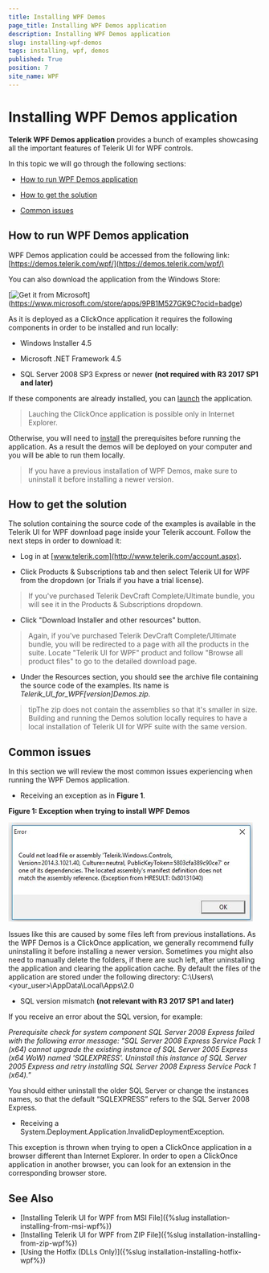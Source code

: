 ```yaml
---
title: Installing WPF Demos
page_title: Installing WPF Demos application
description: Installing WPF Demos application
slug: installing-wpf-demos
tags: installing, wpf, demos
published: True
position: 7
site_name: WPF
---
```


# Installing WPF Demos application

__Telerik WPF Demos application__ provides a bunch of examples showcasing all the important features of Telerik UI for WPF controls.

In this topic we will go through the following sections:

* [How to run WPF Demos application](#how-to-run-wpf-demos-application)

* [How to get the solution](#how-to-get-the-solution)

* [Common issues](#common-issues)

## How to run WPF Demos application

WPF Demos application could be accessed from the following link: [https://demos.telerik.com/wpf/](https://demos.telerik.com/wpf/)

You can also download the application from the Windows Store: 

[<img width="125" alt="Get it from Microsoft" src="https://assets.windowsphone.com/85864462-9c82-451e-9355-a3d5f874397a/English_get-it-from-MS_InvariantCulture_Default.png"/>] (https://www.microsoft.com/store/apps/9PB1M527GK9C?ocid=badge)

As it is deployed as a ClickOnce application it requires the following components in order to be installed and run locally:

* Windows Installer 4.5 

* Microsoft .NET Framework 4.5

* SQL Server 2008 SP3 Express or newer **(not required with R3 2017 SP1 and later)**

If these components are already installed, you can [launch](https://demos.telerik.com/wpf/WPF%20Demos.application) the application. 

> Lauching the ClickOnce application is possible only in Internet Explorer.

Otherwise, you will need to [install](demos.telerik.com/wpf/setup.exe) the prerequisites before running the application. As a result the demos will be deployed on your computer and you will be able to run them locally.

>If you have a previous installation of WPF Demos, make sure to uninstall it before installing a newer version.

## How to get the solution

The solution containing the source code of the examples is available in the Telerik UI for WPF download page inside your Telerik account. Follow the next steps in order to download it:

* Log in at [www.telerik.com](http://www.telerik.com/account.aspx).

* Click Products & Subscriptions tab and then select Telerik UI for WPF from the dropdown (or Trials if you have a trial license).

>If you've purchased Telerik DevCraft Complete/Ultimate bundle, you will see it in the Products & Subscriptions dropdown.

* Click "Download Installer and other resources" button. 

>Again, if you've purchased Telerik DevCraft Complete/Ultimate bundle, you will be redirected to a page with all the products in the suite. Locate "Telerik UI for WPF" product and follow "Browse all product files" to go to the detailed download page.

* Under the Resources section, you should see the archive file containing the source code of the examples. Its name is __Telerik_UI_for_WPF_[version]_Demos.zip__.

>tipThe zip does not contain the assemblies so that it's smaller in size. Building and running the Demos solution locally requires to have a local installation of Telerik UI for WPF suite with the same version. 

## Common issues

In this section we will review the most common issues experiencing when running the WPF Demos application.

* Receiving an exception as in __Figure 1__.

__Figure 1: Exception when trying to install WPF Demos__

![](images/wpf_demos_0.png)

Issues like this are caused by some files left from previous installations. As the WPF Demos is a ClickOnce application, we generally recommend fully uninstalling it before installing a newer version. Sometimes you might also need to manually delete the folders, if there are such left, after uninstalling the application and clearing the application cache. By default the files of the application are stored under the following directory: 
C:\Users\\<your_user>\AppData\Local\Apps\2.0

* SQL version mismatch **(not relevant with R3 2017 SP1 and later)**

If you receive an error about the SQL version, for example:

_Prerequisite check for system component SQL Server 2008 Express failed with the following error message:
"SQL Server 2008 Express Service Pack 1 (x64) cannot upgrade the existing instance of SQL Server 2005 Express (x64 WoW) named 'SQLEXPRESS'. Uninstall this instance of SQL Server 2005 Express and retry installing SQL Server 2008 Express Service Pack 1 (x64)."_

You should either uninstall the older SQL Server or change the instances names, so that the default “SQLEXPRESS” refers to the SQL Server 2008 Express.

* Receiving a System.Deployment.Application.InvalidDeploymentException.

This exception is thrown when trying to open a ClickOnce application in a browser different than Internet Explorer. In order to open a ClickOnce application in another browser, you can look for an extension in the corresponding browser store. 

## See Also  
 * [Installing Telerik UI for WPF from MSI File]({%slug installation-installing-from-msi-wpf%})
 * [Installing Telerik UI for WPF from ZIP File]({%slug installation-installing-from-zip-wpf%})
 * [Using the Hotfix (DLLs Only)]({%slug installation-installing-hotfix-wpf%})